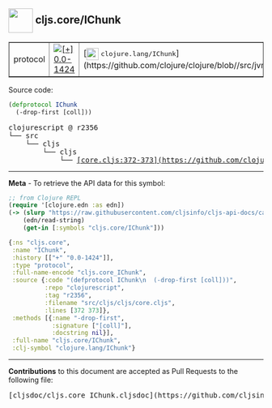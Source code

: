 ## <img width="48px" valign="middle" src="http://i.imgur.com/Hi20huC.png"> cljs.core/IChunk

 <table border="1">
<tr>

<td>protocol</td>
<td><a href="https://github.com/cljsinfo/cljs-api-docs/tree/0.0-1424"><img valign="middle" alt="[+] 0.0-1424" src="https://img.shields.io/badge/+-0.0--1424-lightgrey.svg"></a> </td>
<td>
[<img height="24px" valign="middle" src="http://i.imgur.com/1GjPKvB.png"> <samp>clojure.lang/IChunk</samp>](https://github.com/clojure/clojure/blob//src/jvm/clojure/lang/IChunk.java)
</td>
</tr>
</table>






Source code:

```clj
(defprotocol IChunk
  (-drop-first [coll]))
```

 <pre>
clojurescript @ r2356
└── src
    └── cljs
        └── cljs
            └── <ins>[core.cljs:372-373](https://github.com/clojure/clojurescript/blob/r2356/src/cljs/cljs/core.cljs#L372-L373)</ins>
</pre>


---

__Meta__ - To retrieve the API data for this symbol:

```clj
;; from Clojure REPL
(require '[clojure.edn :as edn])
(-> (slurp "https://raw.githubusercontent.com/cljsinfo/cljs-api-docs/catalog/cljs-api.edn")
    (edn/read-string)
    (get-in [:symbols "cljs.core/IChunk"]))
```

```clj
{:ns "cljs.core",
 :name "IChunk",
 :history [["+" "0.0-1424"]],
 :type "protocol",
 :full-name-encode "cljs.core_IChunk",
 :source {:code "(defprotocol IChunk\n  (-drop-first [coll]))",
          :repo "clojurescript",
          :tag "r2356",
          :filename "src/cljs/cljs/core.cljs",
          :lines [372 373]},
 :methods [{:name "-drop-first",
            :signature ["[coll]"],
            :docstring nil}],
 :full-name "cljs.core/IChunk",
 :clj-symbol "clojure.lang/IChunk"}

```

---

__Contributions__ to this document are accepted as Pull Requests to the following file:

 <pre>
[cljsdoc/cljs.core_IChunk.cljsdoc](https://github.com/cljsinfo/cljs-api-docs/blob/master/cljsdoc/cljs.core_IChunk.cljsdoc)
</pre>

